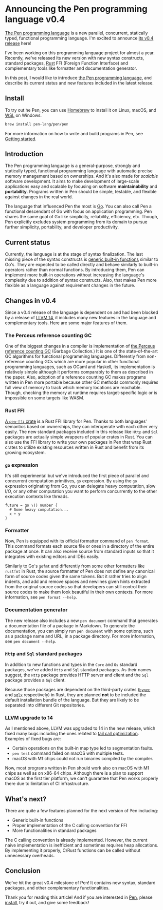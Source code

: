 # Announcing the Pen programming language v0.4

[The Pen programming language][pen] is a new parallel, concurrent, statically typed, functional programming language. I'm excited to announce [its v0.4 release](https://github.com/pen-lang/pen/releases/tag/v0.4.0) here!

I've been working on this programming language project for almost a year. Recently, we've released its new version with new syntax constructs, standard packages, [Rust](https://www.rust-lang.org/) FFI (Foreign Function Interface) and complementary tools like formatter and documentation generator.

In this post, I would like to introduce [the Pen programming language][pen], and describe its current status and new features included in the latest release.

## Install

To try out he Pen, you can use [Homebrew](https://brew.sh) to install it on Linux, macOS, and [WSL](https://docs.microsoft.com/en-us/windows/wsl/install) on Windows.

```sh
brew install pen-lang/pen/pen
```

For more information on how to write and build programs in Pen, see [Getting started](https://pen-lang.org/introduction/getting-started.html).

## Introduction

The Pen programming language is a general-purpose, strongly and statically typed, functional programming language with automatic precise memory management based on ownerships. And it's also made for _scalable_ software development. It aims to make development of large-scale applications easy and scalable by focusing on software **maintainability** and **portability**. Programs written in Pen should be simple, testable, and flexible against changes in the real world.

The language that influenced Pen the most is [Go](https://go.dev/). You can also call Pen a functional descendant of Go with focus on application programming. Pen shares the same goal of Go like simplicity, reliability, efficiency, etc. Though, Pen explicitly excludes system programming from its domain to pursue further simplicity, portability, and developer productivity.

## Current status

Currently, the language is at the stage of syntax finalization. The last missing piece of the syntax constructs is [generic built-in functions](https://github.com/pen-lang/pen/discussions/1083) similar to Go's. They are expected to be called directly and behave similarly to built-in operators rather than normal functions. By introducing them, Pen can implement more built-in operations without increasing the language's complexity due to addition of syntax constructs. Also, that makes Pen more flexible as a language against requirement changes in the future.

## Changes in v0.4

Since a v0.4 release of the language is dependent on and had been blocked by a release of [LLVM 14](https://releases.llvm.org/14.0.0/docs/ReleaseNotes.html), it includes many new features in the language and complementary tools. Here are some major features of them.

### The Perceus reference counting GC

One of the biggest changes in a compiler is implementation of [the Perceus reference counting GC][perceus] (Garbage Collection.) It is one of the state-of-the-art GC algorithms for functional programming languages. Differently from non-reference counting GCs which are more popular in other functional programming languages, such as OCaml and Haskell, its implementation is relatively simple although it performs comparably to them as described in the paper. Also, adoption of a reference counting GC makes programs written in Pen more portable because other GC methods commonly requires full view of memory to track which memory locations are reachable. Though, checking the memory at runtime requires target-specific logic or is impossible on some targets like WASM.

### Rust FFI

[A `pen-ffi` crate](https://crates.io/crates/pen-ffi) is a Rust FFI library for Pen. Thanks to both languages' semantics based on ownerships, they can interoperate with each other very easily. The new standard packages included in this release like `Http` and `Sql` packages are actually simple wrappers of popular crates in Rust. You can also use the FFI library to write your own packages in Pen that wrap Rust crates to utilize existing resources written in Rust and benefit from its growing ecosystem.

### `go` expression

It's still experimental but we've introduced the first piece of parallel and concurrent computation primitives, `go` expression. By using the `go` expression originating from Go, you can delegate heavy computation, slow I/O, or any other computation you want to perform concurrently to the other execution contexts like threads.

```pen
future = go \() number {
  # Some heavy computation...
  x + y
}
```

### Formatter

Now, Pen is equipped with its official formatter command of `pen format`. This command formats each source file or ones in a directory of the entire package at once. It can also receive source from standard inputs so that it integrates with existing editors and IDEs easily.

Similarly to Go's `gofmt` and differently from some other formatters like `rustfmt` in Rust, the source formatter of Pen does not define any canonical form of source codes given the same tokens. But it rather tries to align indents, and add and remove spaces and newlines given hints extracted from the original source codes so that developers can still control their source codes to make them look beautiful in their own contexts. For more information, see `pen format --help`.

### Documentation generator

The new release also includes a new `pen document` command that generates a documentation file of a package in Markdown. To generate the documentation, you can simply run `pen document` with some options, such as a package name and URL, in a package directory. For more information, see `pen document --help`.

### `Http` and `Sql` standard packages

In addition to new functions and types in the `Core` and `Os` standard packages, we've added `Http` and `Sql` standard packages. As their names suggest, the `Http` package provides HTTP server and client and the `Sql` package provides a `Sql` client.

Because those packages are dependent on the third-party crates ([`hyper`](https://github.com/hyperium/hyper) and [`sqlx`](https://github.com/launchbadge/sqlx) respectively) in Rust, they are planned **not** to be included the default installation bundle of the language. But they are likely to be separated into different Git repositories.

### LLVM upgrade to 14

As I mentioned above, LLVM was upgraded to 14 in the new release, which fixed many bugs including the ones related to [tail call optimization](https://github.com/raviqqe/llvm-tail-call-opt-bug). Examples of fixed bugs are:

- Certain operations on the built-in map type led to segmentation faults.
- `pen test` command failed on macOS with multiple tests.
- macOS with M1 chips could not run binaries compiled by the compiler.

Now, most programs written in Pen should work also on macOS with M1 chips as well as on x86-64 chips. Although there is a plan to support macOS as the first tier platform, we can't guarantee that Pen works properly there due to limitation of CI infrastructure.

## What's next?

There are quite a few features planned for the next version of Pen including:

- Generic built-in functions
- Proper implementation of the C calling convention for FFI
- More functionalities in standard packages

The C calling convention is already implemented. However, the current naive implementation is inefficient and sometimes requires heap allocations. By implementing it properly, C/Rust functions can be called without unnecessary overheads.

## Conclusion

We've hit the great v0.4 milestone of Pen! It contains new syntax, standard packages, and other complementary functionalities.

Thank you for reading this article! And if you are interested in [Pen][pen], please [install](https://pen-lang/introduction/install.html), try it out, and give some feedback!

<!--
Therefore, although every function is asynchronous and preemptible, it doesn't require any CPU architecture-specific implementation of context switches. They are simply `ret` instructions.
-->

[pen]: https://pen-lang.org
[perceus]: https://www.microsoft.com/en-us/research/publication/perceus-garbage-free-reference-counting-with-reuse/
